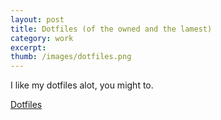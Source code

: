 ```yaml
---
layout: post
title: Dotfiles (of the owned and the lamest) 
category: work
excerpt: 
thumb: /images/dotfiles.png
---
```


<div class="txt">
<p>I like my dotfiles alot, you might to.</p>

<p><a href="http://www.github.com/zv/dotfilez">Dotfiles</a></p>
</div>
